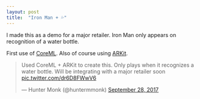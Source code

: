 ```yaml
---
layout: post
title:  "Iron Man + 💦"
---
```


I made this as a demo for a major retailer. Iron Man only appears on recognition of a water bottle. 

First use of [CoreML](https://developer.apple.com/documentation/coreml). Also of course using [ARKit](https://developer.apple.com/arkit/).

<blockquote class="twitter-tweet" data-lang="en"><p lang="en" dir="ltr">Used CoreML + ARKit to create this. Only plays when it recognizes a water bottle. Will be integrating with a major retailer soon <a href="https://t.co/dr6D8FWwV6">pic.twitter.com/dr6D8FWwV6</a></p>&mdash; Hunter Monk (@huntermmonk) <a href="https://twitter.com/huntermmonk/status/913551124585517056?ref_src=twsrc%5Etfw">September 28, 2017</a></blockquote> <script async src="//platform.twitter.com/widgets.js" charset="utf-8"></script>

